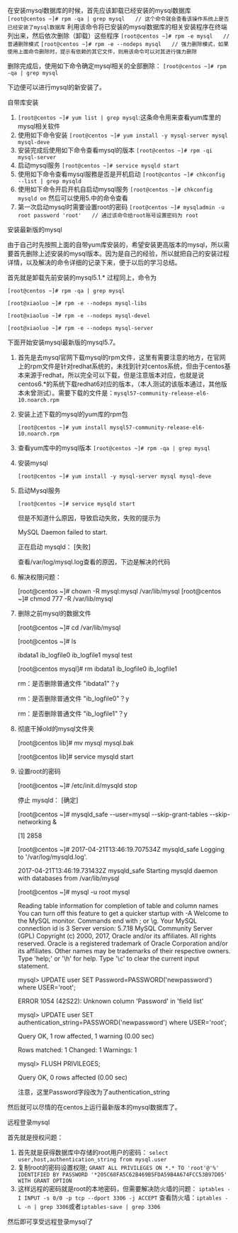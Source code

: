 在安装mysql数据库的时候，首先应该卸载已经安装的mysql数据库
`[root@centos ~]# rpm -qa | grep mysql　　// 这个命令就会查看该操作系统上是否已经安装了mysql数据库`
利用该命令将已安装的mysql数据库的相关安装程序在终端列出来，然后依次删除（卸载）这些程序
`[root@centos ~]# rpm -e mysql　　// 普通删除模式`
`[root@centos ~]# rpm -e --nodeps mysql　　// 强力删除模式，如果使用上面命令删除时，提示有依赖的其它文件，则用该命令可以对其进行强力删除`

删除完成后，使用如下命令确定mysql相关的全部删除：
`[root@centos ~]# rpm -qa | grep mysql`

下边便可以进行mysql的新安装了。

自带库安装

1. `[root@centos ~]# yum list | grep mysql`:这条命令用来查看yum库里的mysql相关软件
2. 使用如下命令安装
	`[root@centos ~]# yum install -y mysql-server mysql mysql-deve`
3. 安装完成后使用如下命令查看mysql的版本
	`[root@centos ~]# rpm -qi mysql-server`
4. 启动mysql服务
	`[root@centos ~]# service mysqld start`
5. 使用如下命令查看mysql服務是否是开机启动
	`[root@contos ~]# chkconfig --list | grep mysqld`
6. 使用如下命令开启开机自启动mysql服务
	`[root@centos ~]# chkconfig mysqld on`
	然后可以使用5.中的命令查看
7. 第一次启动mysql时需要设置root的密码
	`[root@centos ~]# mysqladmin -u root password 'root'　　// 通过该命令给root账号设置密码为 root`

安装最新版的mysql

由于自己时先按照上面的自带yum库安装的，希望安装更高版本的mysql，所以需要首先删除上述安装的mysql版本。因为是自己的经验，所以就把自己的安装过程详情，以及解决的命令详细的记录下来，便于以后的学习总结。

首先就是卸载先前安装的mysql5.1.*
过程同上，命令为

	[root@centos ~]# rpm -qa | grep mysql

	[root@xiaoluo ~]# rpm -e --nodeps mysql-libs
	
	[root@xiaoluo ~]# rpm -e --nodeps mysql-devel

	[root@xiaoluo ~]# rpm -e --nodeps mysql-server

下面开始安装mysql最新版的mysql5.7。

1. 首先是去mysql官网下载mysql的rpm文件，这里有需要注意的地方，在官网上的rpm文件是针对redhat系统的，未找到针对centos系统，但由于centos基本来源于redhat，所以完全可以下载，但是注意版本对应，也就是说centos6.*的系统下载redhat6对应的版本，（本人测试的该版本通过，其他版本未曾测试）。需要下载的文件是：`mysql57-community-release-el6-10.noarch.rpm`
2. 安装上述下载的mysql的yum库的rpm包
	
	`[root@centos ~]# yum install mysql57-community-release-el6-10.noarch.rpm`
3. 查看yum库中的mysql版本
	`[root@centos ~]# rpm -qa | grep mysql`
4. 安装mysql
	
	```
	[root@centos ~]# yum install -y mysql-server mysql mysql-deve
	```
5. 启动Mysql服务
	
	`[root@centos ~]# service mysqld start`

	但是不知道什么原因，导致启动失败，失败的提示为
	
	MySQL Daemon failed to start.

	正在启动 mysqld： [失败]
	
	查看/var/log/mysql.log查看的原因，下边是解决的代码

6. 解决权限问题：

	[root@centos ~]# chown -R mysql:mysql /var/lib/mysql
	[root@centos ~]# chmod 777 -R /var/lib/mysql

7. 删除之前mysql的数据文件

	[root@centos ~]# cd /var/lib/mysql

	[root@centos ~]# ls

	ibdata1  ib_logfile0  ib_logfile1  mysql  test

	[root@centos mysql]# rm ibdata1 ib_logfile0 ib_logfile1

	rm：是否删除普通文件 "ibdata1"？y

	rm：是否删除普通文件 "ib_logfile0"？y

	rm：是否删除普通文件 "ib_logfile1"？y

8. 彻底干掉old的mysql文件夹

	[root@centos lib]# mv mysql mysql.bak

	[root@centos lib]# service mysqld start

9. 设置root的密码
	
	[root@centos ~]# /etc/init.d/mysqld stop

	停止 mysqld： [确定]

	[root@centos ~]# mysqld_safe --user=mysql --skip-grant-tables --skip-networking &

	[1] 2858

	[root@centos ~]# 2017-04-21T13:46:19.707534Z mysqld_safe Logging to '/var/log/mysqld.log'.

	2017-04-21T13:46:19.731432Z mysqld_safe Starting mysqld daemon with databases from /var/lib/mysql
 
	[root@centos ~]# mysql -u root mysql

	Reading table information for completion of table and column names
	You can turn off this feature to get a quicker startup with -A
	Welcome to the MySQL monitor.  Commands end with ; or \g.
	Your MySQL connection id is 3
	Server version: 5.7.18 MySQL Community Server (GPL)
	Copyright (c) 2000, 2017, Oracle and/or its affiliates. All rights reserved.
	Oracle is a registered trademark of Oracle Corporation and/or its
	affiliates. Other names may be trademarks of their respective
	owners.
	Type 'help;' or '\h' for help. Type '\c' to clear the current input statement.
	
	mysql> UPDATE user SET Password=PASSWORD('newpassword') where USER='root';

	ERROR 1054 (42S22): Unknown column 'Password' in 'field list'

	mysql> UPDATE user SET authentication_string=PASSWORD('newpassword') where USER='root';
	
	Query OK, 1 row affected, 1 warning (0.00 sec)

	Rows matched: 1  Changed: 1  Warnings: 1
	
	mysql> FLUSH PRIVILEGES;

	Query OK, 0 rows affected (0.00 sec)
	
	注意，这里Password字段改为了authentication_string

然后就可以尽情的在centos上运行最新版本的mysql数据库了。


远程登录mysql

首先就是授权问题：
1. 首先就是获得数据库中存储的root用户的密码：
	`select user,host,authentication_string from mysql.user`
2. 复制root的密码设置权限;
	`GRANT ALL PRIVILEGES ON *.* TO 'root'@'%' IDENTIFIED BY PASSWORD '*205C68FA5C62B469B5FDA59B4A674FCC53B97D05' WITH GRANT OPTION`
3. 这样远程的密码就是root的本地密码，但需要解决防火墙的问题：
	`iptables -I INPUT -s 0/0 -p tcp --dport 3306 -j ACCEPT`
	查看防火墙：`iptables -L -n | grep 3306`或者`iptables-save | grep 3306`

然后即可享受远程登录mysql了



